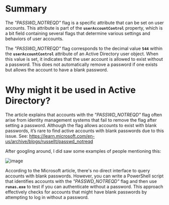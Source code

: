 # Summary

The *"PASSWD_NOTREQD"* flag is a specific attribute that can be set on user accounts. This attribute is part of the **`userAccountControl`** property, which is a bit field containing several flags that determine various settings and behaviors of user accounts.

The *"PASSWD_NOTREQD"* flag corresponds to the decimal value **`544`** within the **`userAccountControl`** attribute of an Active Directory user object. When this value is set, it indicates that the user account is allowed to exist without a password. This does not automatically remove a password if one exists but allows the account to have a blank password.

# Why might it be used in Active Directory?

The article explains that accounts with the *"PASSWD_NOTREQD"* flag often arise from identity management systems that fail to remove the flag after setting a password. Although the flag allows accounts to exist with blank passwords, it’s rare to find active accounts with blank passwords due to this issue. See: https://learn.microsoft.com/en-us/archive/blogs/russellt/passwd_notreqd

After googling around, I did saw some examples of people mentioning this:

![image](https://github.com/user-attachments/assets/f6a95b4b-2379-4a48-80bf-6f0266e6ddf1)

According to the Microsoft article, there's no direct interface to query accounts with blank passwords. However, you can write a PowerShell script that identifies accounts with the *"PASSWD_NOTREQD"* flag and then use **`runas.exe`** to test if you can authenticate without a password. This approach effectively checks for accounts that might have blank passwords by attempting to log in without a password.
